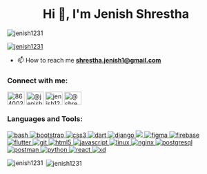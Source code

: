 <h1 align="center">Hi 👋, I'm Jenish Shrestha</h1>
<p align="left"> <img src="https://komarev.com/ghpvc/?username=jenish1231&label=Profile%20views&color=0e75b6&style=flat" alt="jenish1231" /> </p>

<p align="left"> <a href="https://github.com/ryo-ma/github-profile-trophy"><img src="https://github-profile-trophy.vercel.app/?username=jenish1231" alt="jenish1231" /></a> </p>

- 📫 How to reach me **shrestha.jenish1@gmail.com**

<h3 align="left">Connect with me:</h3>
<p align="left">
<a href="https://stackoverflow.com/users/8640027" target="blank"><img align="center" src="https://cdn.jsdelivr.net/npm/simple-icons@3.0.1/icons/stackoverflow.svg" alt="8640027" height="30" width="40" /></a>
<a href="https://medium.com/@jenishshrestha_20216" target="blank"><img align="center" src="https://cdn.jsdelivr.net/npm/simple-icons@3.0.1/icons/medium.svg" alt="@jenishshrestha_20216" height="30" width="40" /></a>
<a href="https://www.leetcode.com/jenish1231" target="blank"><img align="center" src="https://cdn.jsdelivr.net/npm/simple-icons@3.0.1/icons/leetcode.svg" alt="jenish1231" height="30" width="40" /></a>
<a href="https://www.hackerrank.com/shrestha_jenish1" target="blank"><img align="center" src="https://cdn.jsdelivr.net/npm/simple-icons@3.0.1/icons/hackerrank.svg" alt="@shrestha_jenish1" height="30" width="40" /></a>
</p>

<h3 align="left">Languages and Tools:</h3>
<p align="left"><a href="https://www.gnu.org/software/bash/" target="_blank"> <img src="https://img.shields.io/badge/-bash-black?style=for-the-badge&logo=gnu-bash&logoColor=white" alt="bash"/> </a> 
<a href="https://getbootstrap.com" target="_blank"> <img src="https://img.shields.io/badge/-bootstrap-darkslateblue?style=for-the-badge&logo=bootstrap&logoColor=white" alt="bootstrap"/> </a>   
<a href="https://www.w3schools.com/css/" target="_blank"> <img src="https://img.shields.io/badge/-css3-cornflowerblue?style=for-the-badge&logo=css3&logoColor=white" alt="css3"/> </a> 
<a href="https://dart.dev" target="_blank"> <img src="https://img.shields.io/badge/-dart-darkturquoise?style=for-the-badge&logo=dart&logoColor=white" alt="dart"/> </a> 
  <a href="https://www.djangoproject.com/" target="_blank"> <img src="https://img.shields.io/badge/-django-darkgreen?style=for-the-badge&logo=django&logoColor=white" alt="django"/> </a> 
  <a href="https://www.docker.com/" target="_blank"> <img src="https://img.shields.io/badge/-docker-dodgerblue?style=for-the-badge&logo=docker&logoColor=white"/> </a> 
  <a href="https://www.figma.com/" target="_blank"> <img src="https://img.shields.io/badge/-figma-orangered?style=for-the-badge&logo=figma&logoColor=white" alt="figma"/> </a> 
  <a href="https://firebase.google.com/" target="_blank"> <img src="https://img.shields.io/badge/-firebase-gold?style=for-the-badge&logo=firebase&logoColor=white" alt="firebase"/> </a> 
  <a href="https://flutter.dev" target="_blank"> <img src="https://img.shields.io/badge/-flutter-blue?style=for-the-badge&logo=flutter&logoColor=white" alt="flutter"/> </a> 
<a href="https://git-scm.com/" target="_blank"> <img src="https://img.shields.io/badge/-git-crimson?style=for-the-badge&logo=git&logoColor=white" alt="git"/> </a> 
  <a href="https://www.w3.org/html/" target="_blank"> <img src="https://img.shields.io/badge/-html5-black?style=for-the-badge&logo=html5&logoColor=white" alt="html5"/> </a> 
  <a href="https://developer.mozilla.org/en-US/docs/Web/JavaScript" target="_blank"> <img src="https://img.shields.io/badge/-javascript-yellow?style=for-the-badge&logo=javascript&logoColor=white" alt="javascript"/> </a> 
  <a href="https://www.linux.org/" target="_blank"> <img src="https://img.shields.io/badge/-linux-black?style=for-the-badge&logo=linux&logoColor=white" alt="linux"/> </a> 
  <a href="https://www.nginx.com" target="_blank"> <img src="https://img.shields.io/badge/-nginx-darkgreen?style=for-the-badge&logo=nginx&logoColor=white" alt="nginx"/> </a> 
  <a href="https://www.postgresql.org" target="_blank"> <img src="https://img.shields.io/badge/-postgresql-darkslateblue?style=for-the-badge&logo=postgresql&logoColor=white" alt="postgresql"/> </a> 
  <a href="https://postman.com" target="_blank"> <img src="https://img.shields.io/badge/-postman-tomato?style=for-the-badge&logo=postman&logoColor=white" alt="postman"/> </a> 
  <a href="https://www.python.org" target="_blank"> <img src="https://img.shields.io/badge/-python-yellow?style=for-the-badge&logo=python&logoColor=white" alt="python"/> </a> 
 <a href="https://reactjs.org/" target="_blank"> <img src="https://img.shields.io/badge/-react-blue?style=for-the-badge&logo=react&logoColor=white" alt="react" /> </a> 
  </a> 
  <a href="https://aws.amazon.com/" target="_blank"> <img src="https://img.shields.io/badge/-aws-gold?style=for-the-badge&logo=amazon&logoColor=white" alt="xd"/> 
  </a> 

</p>

<p><img align="left" src="https://github-readme-stats.vercel.app/api/top-langs?username=jenish1231&show_icons=true&locale=en&layout=compact" alt="jenish1231" /></p>

<p>&nbsp;<img align="center" src="https://github-readme-stats.vercel.app/api?username=jenish1231&show_icons=true&locale=en" alt="jenish1231" /></p>
